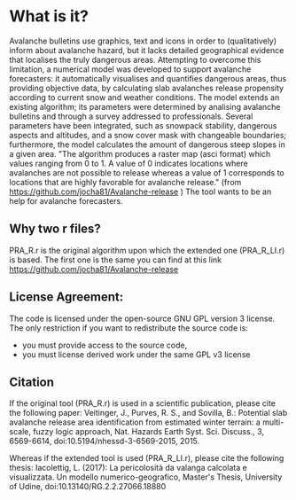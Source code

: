 # What is it?

Avalanche bulletins use graphics, text and icons in order to (qualitatively) inform about avalanche hazard, but it lacks detailed geographical evidence that localises the truly dangerous areas. Attempting to overcome this limitation, a numerical model was developed to support avalanche forecasters: it automatically visualises and quantifies dangerous areas, thus providing objective data, by calculating slab avalanches release propensity according to current snow and weather conditions. The model extends an existing algorithm; its parameters were determined by analising avalanche bulletins and through a survey addressed to professionals. Several parameters have been integrated, such as snowpack stability, dangerous aspects and altitudes, and a snow cover mask with changeable boundaries; furthermore, the model calculates the amount of dangerous steep slopes in a given area. 
"The algorithm produces a raster map (asci format) which values ranging from 0 to 1. A value of 0 indicates locations where avalanches are not possible to release whereas a value of 1 corresponds to locations that are highly favorable for avalanche release." (from https://github.com/jocha81/Avalanche-release )
The tool wants to be an help for avalanche forecasters.

## Why two r files?

PRA_R.r is the original algorithm upon which the extended one (PRA_R_LI.r) is based.
The first one is the same you can find at this link https://github.com/jocha81/Avalanche-release 
	
## License Agreement:
The code is licensed under the open-source GNU GPL version 3 license. 
The only restriction if you want to redistribute the source code is:
- you must provide access to the source code,
- you must license derived work under the same GPL v3 license

## Citation
If the original tool (PRA_R.r) is used in a scientific publication, please cite the following paper:
Veitinger, J., Purves, R. S., and Sovilla, B.: Potential slab avalanche release area identification from estimated winter terrain: a multi-scale, fuzzy logic approach, Nat. Hazards Earth Syst. Sci. Discuss., 3, 6569-6614, doi:10.5194/nhessd-3-6569-2015, 2015. 

Whereas if the extended tool is used (PRA_R_LI.r), please cite the following thesis:
Iacolettig, L. (2017): La pericolosità da valanga calcolata e visualizzata. Un modello numerico-geografico, Master's Thesis, University of Udine, doi:10.13140/RG.2.2.27066.18880 
